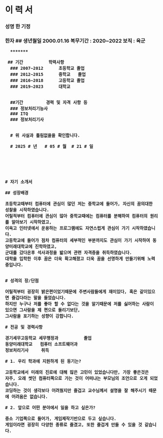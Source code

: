 # 이 력 서
<h3> 성명 한 기정
<h3> 한자 
  ## 생년월일 
  2000.01.16
  복무기간 : 2020~2022
  보직     : 육군
      
      *******
      
     ## 기간          학력사항          
      ### 2007~2012      초등학교 졸업
      ### 2012~2015      중학교   졸업
      ### 2016~2018      고등학교 졸업
      ### 2019~2023      대학교            
      
      
      ##기간         경력 및 자격 사항 등
      ### 정보처리기능사
      ### ITQ
      ### 정보처리기사
      
      
      # 위 사실과 틀림없을을 확인합니다.
      
      # 2025 # 년   # 05 # 월  # 21 # 일
      
      
      
      
      
      
    # 자기 소개서
    
    ## 성장배경
    
    초등학교때부터 컴퓨터에 관심이 많던 저는 중학교에 들어가, 자신의 꿈의대한 성찰을 시작하였습니다.
    어릴적부터 컴퓨터에 관심이 많아 중학교때에는 컴퓨터를 분해하여 컴퓨터의 원리를 알아보기 시작하였고,
    이윽고 인터넷에서 운용하는 프로그램에도 자연스럽게 관심이 가기 시작하였습니다.
    고등학교에 들어가 점차 컴퓨터의 세부적인 부분까지도 관심이 가기 시작하여 동양미래대학교에 진학하였고,
    군대를 갔다온후 석사과정을 밟으며 관련 자격증을 취득하였습니다.
    대학을 입학한 이후 꿈은 더욱 확고해졌고 더욱 꿈을 선명하게 만들기위해 노력중입니다.
    
    
    # 성격의 장/단점
    
    어릴적부터 굉장히 밝은편이었기때문에 주변사람들에게 재미있다, 혹은 같이있으면 즐겁다라는 말을 들었습니다.
    하지만 누구나 저를 좋아 할 수 없다는 것을 알기때문에 저를 싫어하는 사람이 있으면 그사람을 제 편으로 돌리기보단,
    그사람을 포기하는 성향이 강합니다.
    
    # 전공 및 경력사항
    
    경기세무고등학교 세무행정과          졸업
    동양미래대학교   컴퓨터 소프트웨어과
    정보처리기사     취득
    
    # 1. 우리 학과에 지원하게 된 동기는?
    
    고등학교에서 미래의 진로에 대해 많은 고민이 있었습니다만, 가장 좋은것은 
    자주, 오래 썻던 컴퓨터쪽으로 가는 것이 어떠냐는 부모님의 조언으로 오게 되었습니다.
    코딩하는 것이 생각보다 어려웠지만 즐겁고 교수님께서 설명을 잘 해주시기 때문에 어려움은 없습니다.
    
    # 2. 앞으로 어떤 분야에서 일을 하고 싶은가?
    
    중소 기업쪽으로 들어가, 게임제작기반으로 두고 싶습니다.
    게임이라면 굉장히 다양한 종류로 즐겼고, 또한 즐겁게 만들 수 있을 것 같습니다.
    

